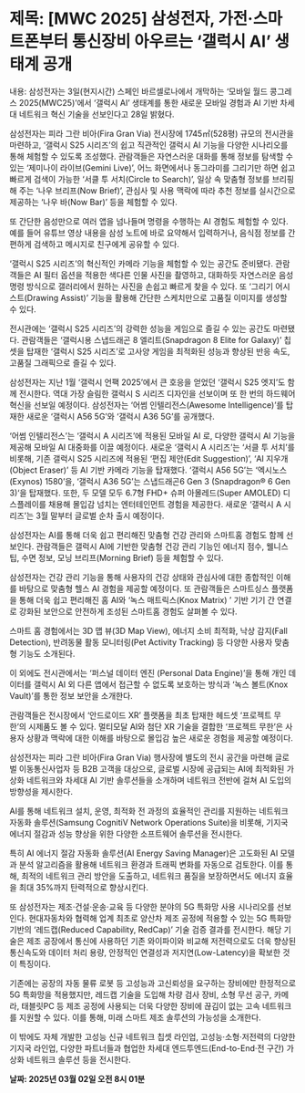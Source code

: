 # **제목: [MWC 2025] 삼성전자, 가전·스마트폰부터 통신장비 아우르는 ‘갤럭시 AI’ 생태계 공개**

  내용: 삼성전자는 3일(현지시간) 스페인 바르셀로나에서 개막하는 ‘모바일 월드 콩그레스 2025(MWC25)’에서 ‘갤럭시 AI’ 생태계를 통한 새로운 모바일 경험과 AI 기반 차세대 네트워크 혁신 기술을 선보인다고 28일 밝혔다. 

삼성전자는 피라 그란 비아(Fira Gran Via) 전시장에 1745㎡(528평) 규모의 전시관을 마련하고, ‘갤럭시 S25 시리즈’의 쉽고 직관적인 갤럭시 AI 기능을 다양한 시나리오를 통해 체험할 수 있도록 조성했다. 관람객들은 자연스러운 대화를 통해 정보를 탐색할 수 있는 ‘제미나이 라이브(Gemini Live)’, 어느 화면에서나 동그라미를 그리기만 하면 쉽고 빠르게 검색이 가능한 ‘서클 투 서치(Circle to Search)’, 일상 속 맞춤형 정보를 브리핑해 주는 ‘나우 브리프(Now Brief)’, 관심사 및 사용 맥락에 따라 추천 정보를 실시간으로 제공하는 ‘나우 바(Now Bar)’ 등을 체험할 수 있다. 

또 간단한 음성만으로 여러 앱을 넘나들며 명령을 수행하는 AI 경험도 체험할 수 있다. 예를 들어 유튜브 영상 내용을 삼성 노트에 바로 요약해서 입력하거나, 음식점 정보를 간편하게 검색하고 메시지로 친구에게 공유할 수 있다. 

‘갤럭시 S25 시리즈’의 혁신적인 카메라 기능을 체험할 수 있는 공간도 준비됐다. 관람객들은 AI 필터 옵션을 적용한 색다른 인물 사진을 촬영하고, 대화하듯 자연스러운 음성 명령 방식으로 갤러리에서 원하는 사진을 손쉽고 빠르게 찾을 수 있다. 또 ‘그리기 어시스트(Drawing Assist)’ 기능을 활용해 간단한 스케치만으로 고품질 이미지를 생성할 수 있다.

전시관에는 ‘갤럭시 S25 시리즈’의 강력한 성능을 게임으로 즐길 수 있는 공간도 마련됐다. 관람객들은 ‘갤럭시용 스냅드래곤 8 엘리트(Snapdragon 8 Elite for Galaxy)’ 칩셋을 탑재한 ‘갤럭시 S25 시리즈’로 고사양 게임을 최적화된 성능과 향상된 반응 속도, 고품질 그래픽으로 즐길 수 있다.

삼성전자는 지난 1월 ‘갤럭시 언팩 2025’에서 큰 호응을 얻었던 ‘갤럭시 S25 엣지’도 함께 전시한다. 역대 가장 슬림한 갤럭시 S 시리즈 디자인을 선보이며 또 한 번의 하드웨어 혁신을 선보일 예정이다. 삼성전자는 ‘어썸 인텔리전스(Awesome Intelligence)’를 탑재한 새로운 ‘갤럭시 A56 5G’와 ‘갤럭시 A36 5G’를 공개했다. 

‘어썸 인텔리전스’는 ‘갤럭시 A 시리즈’에 적용된 모바일 AI 로, 다양한 갤럭시 AI 기능을 제공해 모바일 AI 대중화를 이끌 예정이다. 새로운 ‘갤럭시 A 시리즈’는 ‘서클 투 서치’를 비롯해, 기존 갤럭시 S25 시리즈에 적용된 ‘편집 제안(Edit Suggestion)’, ‘AI 지우개(Object Eraser)’ 등 AI 기반 카메라 기능을 탑재했다. ‘갤럭시 A56 5G’는 ‘엑시노스(Exynos) 1580’을, ‘갤럭시 A36 5G’는 스냅드래곤6 Gen 3 (Snapdragon® 6 Gen 3)‘을 탑재했다. 또한, 두 모델 모두 6.7형 FHD+ 슈퍼 아몰레드(Super AMOLED) 디스플레이를 채용해 몰입감 넘치는 엔터테인먼트 경험을 제공한다. 새로운 ‘갤럭시 A 시리즈’는 3월 말부터 글로벌 순차 출시 예정이다.

삼성전자는 AI를 통해 더욱 쉽고 편리해진 맞춤형 건강 관리와 스마트홈 경험도 함께 선보인다. 관람객들은 갤럭시 AI에 기반한 맞춤형 건강 관리 기능인 에너지 점수, 웰니스 팁, 수면 정보, 모닝 브리프(Morning Brief) 등을 체험할 수 있다. 

삼성전자는 건강 관리 기능을 통해 사용자의 건강 상태와 관심사에 대한 종합적인 이해를 바탕으로 맞춤형 헬스 AI 경험을 제공할 예정이다. 또 관람객들은 스마트싱스 플랫폼을 통해 더욱 쉽고 편리해진 홈 AI와 ‘녹스 매트릭스(Knox Matrix) ’ 기반 기기 간 연결로 강화된 보안으로 안전하게 조성된 스마트홈 경험도 살펴볼 수 있다. 

스마트 홈 경험에서는 3D 맵 뷰(3D Map View), 에너지 소비 최적화, 낙상 감지(Fall Detection), 반려동물 활동 모니터링(Pet Activity Tracking) 등 다양한 사용자 맞춤형 기능도 소개된다.

이 외에도 전시관에서는 ‘퍼스널 데이터 엔진 (Personal Data Engine)’을 통해 개인 데이터를 갤럭시 AI 외 다른 앱에서 접근할 수 없도록 보호하는 방식과 ‘녹스 볼트(Knox Vault)’를 통한 정보 보안을 소개한다.

관람객들은 전시장에서 ‘안드로이드 XR’ 플랫폼을 최초 탑재한 헤드셋 ‘프로젝트 무한’의 시제품도 볼 수 있다. 멀티모달 AI와 첨단 XR 기술을 결합한 ‘프로젝트 무한’은 사용자 상황과 맥락에 대한 이해를 바탕으로 몰입감 높은 새로운 경험을 제공할 예정이다.

삼성전자는 피라 그란 비아(Fira Gran Via) 행사장에 별도의 전시 공간을 마련해 글로벌 이동통신사업자 등 B2B 고객을 대상으로, 글로벌 시장에 공급되는 AI에 최적화된 가상화 네트워크와 차세대 AI 기반 솔루션들을 소개하며 네트워크 전반에 걸쳐 AI 도입의 방향성을 제시한다.

AI를 통해 네트워크 설치, 운영, 최적화 전 과정의 효율적인 관리를 지원하는 네트워크 자동화 솔루션(Samsung CognitiV Network Operations Suite)을 비롯해, 기지국 에너지 절감과 성능 향상을 위한 다양한 소프트웨어 솔루션을 전시한다.

특히 AI 에너지 절감 자동화 솔루션(AI Energy Saving Manager)은 고도화된 AI 모델과 분석 알고리즘을 활용해 네트워크 환경과 트래픽 변화를 자동으로 검토한다. 이를 통해, 최적의 네트워크 관리 방안을 도출하고, 네트워크 품질을 보장하면서도 에너지 효율을 최대 35%까지 탄력적으로 향상시킨다.

또 삼성전자는 제조·건설·운송·교육 등 다양한 분야의 5G 특화망 사용 시나리오를 선보인다. 현대자동차와 협력해 업계 최초로 양산차 제조 공정에 적용할 수 있는 5G 특화망 기반의 ‘레드캡(Reduced Capability, RedCap)’ 기술 검증 결과를 전시한다. 해당 기술은 제조 공장에서 통신에 사용하던 기존 와이파이와 비교해 저전력으로도 더욱 향상된 통신속도와 데이터 처리 용량, 안정적인 연결성과 저지연(Low-Latency)을 확보한 것이 특징이다.

기존에는 공장의 자동 물류 로봇 등 고성능과 고신뢰성을 요구하는 장비에만 한정적으로 5G 특화망을 적용했지만, 레드캡 기술을 도입해 차량 검사 장비, 소형 무선 공구, 카메라, 태블릿PC 등 제조 공정에 사용되는 더욱 다양한 장비에 끊김이 없는 고속 네트워크를 지원할 수 있다. 이를 통해, 미래 스마트 제조 솔루션의 가능성을 소개한다.

이 밖에도 자체 개발한 고성능 신규 네트워크 칩셋 라인업, 고성능·소형·저전력의 다양한 기지국 라인업, 다양한 파트너들과 협업한 차세대 엔드투엔드(End-to-End·전 구간) 가상화 네트워크 솔루션 등을 전시한다.

  **날짜: 2025년 03월 02일 오전 8시 01분**